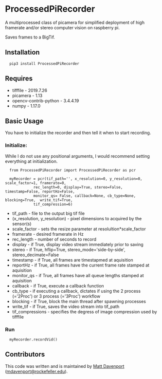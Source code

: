 # ProcessedPiRecorder
A multiprocessed class of picamera for simplified deployment of high framerate and/or stereo computer vision on raspberry pi. 

Saves frames to a BigTif.

## Installation

      pip3 install ProcessedPiRecorder

## Requires

* tifffile        - 2019.7.26    
* picamera        - 1.13         
* opencv-contrib-python - 3.4.4.19     
* numpy           - 1.17.0  

## Basic Usage
You have to initialize the recorder and then tell it when to start recording. 
### Initialize:

While I do not use any positional arguments, I would recommend setting everything at initialization.

      from ProcessedPiRecorder import ProcessedPiRecorder as pcr

      myRecorder = pcr(tif_path='', x_resolution=0, y_resolution=0, scale_factor=1, framerate=0, 
                 rec_length=0, display=True, stereo=False, timestamp=False, reportHz=False,
                 monitor_qs= False, callback=None, cb_type=None, blocking=True,  write_tif=True,
                 tif_compression=6)
                                       
* tif_path - file to the output big tif file
* (x_resolution, y_resolution) - pixel dimensions to acquired by the sensor(s)
* scale_factor - sets the resize parameter at resolultion*scale_factor
* framerate - desired framerate in Hz
* rec_length - number of seconds to record
* display - if True, display video stream immediately prior to saving
* stereo - if True, hflip=True, stereo_mode='side-by-side', stereo_decimate=False
* timestamp - if True, all frames are timestapmed at aquisition
* reportHz - if True, all frames have the current frame rate stamped at aquisition
* monitor_qs - if True, all frames have all queue lengths stamped at aquisition
* callback - if True, execute a callback function
* cb_type - if executing a callback, dictates if using the 2 process (='2Proc') or 3 process (='3Proc') workflow
* blocking - if True, block the main thread after spawning processes
* write_tif - if True, saves the video stream into tif_path
* tif_compressions - specifies the degress of image compression used by tifffile

### Run

      myRecorder.recordVid()

## Contributors
This code was written and is maintained by [Matt Davenport](https://github.com/mattisabrat) (mdavenport@rockefeller.edu).
